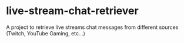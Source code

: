 # live-stream-chat-retriever
A project to retrieve live streams chat messages from different sources (Twitch, YouTube Gaming, etc...)
